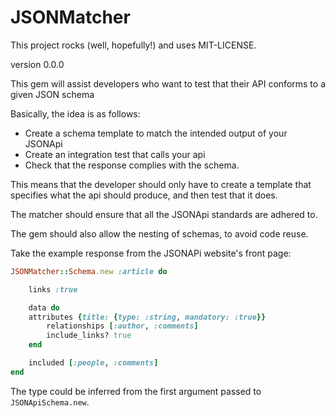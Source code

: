 # JSONMatcher
This project rocks (well, hopefully!) and uses MIT-LICENSE.

version 0.0.0

This gem will assist developers who want to test that their API conforms to a given JSON schema

Basically, the idea is as follows:

* Create a schema template to match the intended output of your JSONApi
* Create an integration test that calls your api
* Check that the response complies with the schema.

This means that the developer should only have to create a template that specifies what the api should produce, and then test that it does.

The matcher should ensure that all the JSONApi standards are adhered to.

The gem should also allow the nesting of schemas, to avoid code reuse.


Take the example response from the JSONAPi website's front page:

```ruby
JSONMatcher::Schema.new :article do

    links :true

    data do
	attributes {title: {type: :string, mandatory: :true}}
        relationships [:author, :comments]
        include_links? true
    end

    included [:people, :comments]
end

```
The type could be inferred from the first argument passed to `JSONApiSchema.new`.
